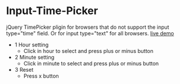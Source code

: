 # Input-Time-Picker
jQuery TimePicker pligin for browsers that do not support the input type="time" field. Or for input type="text" for all browsers.
[live demo](http://timepicker.baners.webd.pl)
-  1 Hour setting
    - Click in hour to select and press plus or minus button
-  2 Minute setting
    - Click in minute to select and press plus or minus button
-  3 Reset
    - Press x button
